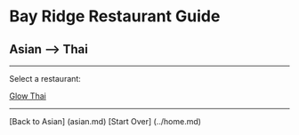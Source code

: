 # Bay Ridge Restaurant Guide
## Asian --> Thai
---
Select a restaurant:

[Glow Thai](http://glowthai.com/)

---
[Back to Asian] (asian.md)
[Start Over] (../home.md) 
